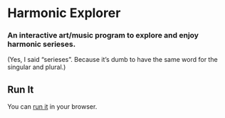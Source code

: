 # Harmonic Explorer
### An interactive art/music program to explore and enjoy harmonic serieses. 

(Yes, I said “serieses”. Because it’s dumb to have the same word for the singular and plural.)

## Run It
You can [run it](https://davebsoft.com/software/harmonic-explorer/) in your browser.
